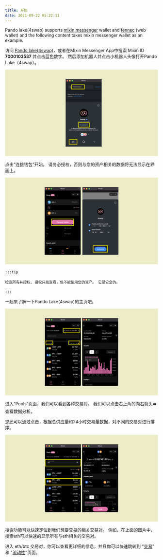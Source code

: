```yaml
---
title: 开始
date: 2021-09-22 05:22:11
---
```


Pando lake(4swap) supports [mixin messenger](https://docs.pando.im/docs/wallets/mixin-messenger) wallet and [fennec](https://pando.im/fennec/) (web wallet) and the following content takes mixin messenger wallet as an example.

访问 [Pando lake(4swap)](https://lake.pando.im)，或者在Mixin Messenger App中搜索 Mixin ID **7000103537** 并点击蓝色数字。 然后添加机器人并点击小机器人头像打开Pando Lake（4swap）。

![](../assets/lake-get-started-p1.png)

点击“连接钱包”开始。 请务必授权，否则与您的资产相关的数据将无法显示在界面上。

![](../assets/lake-get-started-p2.png)

````mdx-code-block
:::tip

检查所有并授权. 授权只能查看，但不能使用您的资产。 它是安全的。

:::
````

一起来了解一下Pando Lake(4swap)的主页吧。

![](../assets/lake-get-started-p3.png)

进入“Pools”页面，我们可以看到各种交易对。 我们可以点击右上角的向右箭头➡️ 查看数据分析。

您还可以通过点击，根据总供应量和24小时交易量数据，对不同的交易对进行排序。

![](../assets/lake-get-started-p4.png)

搜索功能可以快速定位到我们想要交易的相关交易对。 例如，在上面的图片中，搜索eth可以快速的显示所有与eth相关的交易对。

进入 eth/btc 交易对，你可以查看更详细的信息，并且你可以快速跳转到 "[交易](https://docs.pando.im/docs/lake/tutorials/swapping)" 和 "[流动性](https://docs.pando.im/docs/lake/tutorials/providing-liquidity)"页面。





